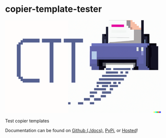 # copier-template-tester

![./docs/ctt-logo.png](./docs/ctt-logo.png)

Test copier templates

Documentation can be found on [Github (./docs)](./docs), [PyPi](https://pypi.org/project/copier_template_tester/), or [Hosted](https://copier-template-tester.kyleking.me/)!

